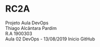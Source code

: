# RC2A
Projeto Aula DevOps<br/>
Thiago Alcântara Pardim<br/>
R.A 1900303<br/>
Aula 02 DevOps - 13/08/2019
Inicio GitHub
